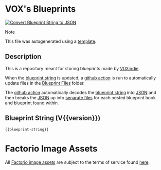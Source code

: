 ﻿# VOX's Blueprints
[![Convert Blueprint String to JSON](https://github.com/TTV-VOXindie/factorio-blueprint-book/actions/workflows/blueprint-string-to-json.yml/badge.svg?branch=main)](https://github.com/TTV-VOXindie/factorio-blueprint-book/actions/workflows/blueprint-string-to-json.yml)

> [!NOTE]  
> This file was autogenerated using a [template](/BlueprintStringToJson/BlueprintStringToJsonGitHubAction/Main%20README%20Template.md).

## Description

This is a repository meant for storing blueprints made by [VOXindie](https://www.twitch.tv/voxindie).

When the [blueprint string](Blueprint%20Files/BlueprintBook.txt) is updated, a [github action](.github/workflows/blueprint-string-to-json.yml) is run to automatically update files in the [Blueprint Files](Blueprint%20Files) folder.

The [github action](/.github/workflows/blueprint-string-to-json.yml) automatically decodes the [blueprint string](Blueprint%20Files/BlueprintBook.txt) into [JSON](Blueprint%20Files/BlueprintBook.json) and then breaks the [JSON](Blueprint%20Files/BlueprintBook.json) up into [separate files](Blueprint%20Files/JSON) for each nested blueprint book and blueprint found within.


## Blueprint String (V{{version}})
````
{{blueprint-string}}
````

# Factorio Image Assets

All [Factorio image assets](Factorio%20Image%20Assets) are subject to the terms of service found [here](https://factorio.com/terms-of-service).